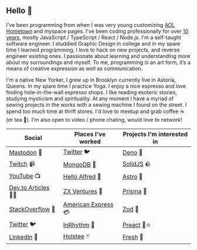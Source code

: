 ## Hello 👋

I've been programming from when I was very young customizing [AOL Hometown](https://en.wikipedia.org/wiki/AOL_Hometown) and myspace pages. I've been coding professionally for over [10 years](https://stackoverflow.com/questions/2838457/php-all-word-date), mostly JavaScript / TypeScript / React / Node.js. I'm a self-taught software engineer. I studdied Graphic Design in college and in my spare time I learned programming. I love to hack on new projects, and reverse engineer existing ones. I passionate about learning and understanding more about my surroundings and myself. To me, programming is an art form, it’s a means of creative expression as well as communication. 

I'm a native New Yorker, I grew up in Brooklyn currently live in Astoria, Queens. In my spare time I practice Yoga. I enjoy a nice espresso and love finding hole-in-the-wall espresso shops. I like reading esoteric stories, studying mysticism and spirituality. At any moment I have a myriad of sewing projects in the works with a sewing machine I found on the street. I spend too much time at thrift stores. I'd love to meetup and grab coffee ☕️ (or tea 🍵). I'm also open to video / phone chating, would love to network!


| Social                                              | Places I've worked                                      | Projects I'm interested in             |
|-----------------------------------------------------|---------------------------------------------------------|----------------------------------------|
| [Mastodon](https://indieweb.social/@thomasreggi) 🐘 | [Twitter](https://twitter.com/) 🐦                      | [Deno](https://deno.land/) 🦕          |
| [Twitch](http://twitch.com/thomasreggi) 📹          | [MongoDB](https://www.mongodb.com/) 🍃                  | [SolidJS](https://www.solidjs.com/) 🪨 |
| [YouTube](https://youtube.com/thomasreggi) 📺       | [Hello Alfred](https://www.helloalfred.com/) 🦇         | [Astro](https://astro.build/) 🚀       |
| [Dev.to Articles](https://dev.to/reggi) 🧑‍💻          | [ZX Ventures](https://zx-ventures.com/) 🍺              | [Prisma](https://www.prisma.io/) 🌈    |
| [StackOverflow](http://stackoverflow.reggi.com) 🥞  | [American Express](https://www.americanexpress.com/) 💳 | [Zod](https://zod.dev/) 🔻             |
| [Twitter](http://twitter.reggi.com) 🐦              | [InRhythm](https://www.inrhythm.com/) 🍊                | [Preact](https://preactjs.com/) 🚫⚛️    |
| [LinkedIn](http://linkedin.reggi.com) 🔗            | [Holstee](https://www.holstee.com/) 🃏                  | [Fresh](https://fresh.deno.dev/) 🍋    |
